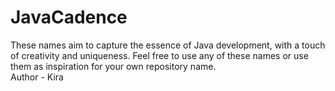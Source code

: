 # JavaCadence
These names aim to capture the essence of Java development, with a touch of creativity and uniqueness. Feel free to use any of these names or use them as inspiration for your own repository name.
<br>
Author - Kira